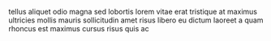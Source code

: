 tellus aliquet odio magna sed lobortis lorem vitae erat tristique at maximus
ultricies mollis mauris sollicitudin amet risus libero eu dictum laoreet a quam
rhoncus est maximus cursus risus quis ac